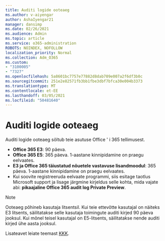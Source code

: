 ```yaml
---
title: Auditi logide ooteaeg
ms.author: v-aiyengar
author: AshaIyengar21
manager: dansimp
ms.date: 02/26/2021
ms.audience: Admin
ms.topic: article
ms.service: o365-administration
ROBOTS: NOINDEX, NOFOLLOW
localization_priority: Normal
ms.collection: Adm_O365
ms.custom:
- "3100005"
- "7327"
ms.openlocfilehash: 5a8601bc7757e77882d8dab709e007a2f6df3b0c
ms.sourcegitcommit: 251e2e82571fb3bb1fbe3dbf7bfca30e004b3373
ms.translationtype: MT
ms.contentlocale: et-EE
ms.lasthandoff: 03/05/2021
ms.locfileid: "50481640"
---
```

# <a name="about-audit-logs-retention-periods"></a>Auditi logide ooteaeg

Auditi logide ooteaeg sõltub teie asutuse Office ' i 365 tellimusest.

- **Office 365 E3**: 90 päeva.
- **Office 365 E5**: 365 päeva. 1-aastane kinnipidamine on praegu eelvaates.
- **E3 ja Office 365 täiustatud nõuetele vastavuse lisandmoodul**: 365 päeva. 1-aastane kinnipidamine on praegu eelvaates.
- Kui soovite registreeruda eelvaate programmi, siis esitage taotlus Microsoft support ja lisage järgmine kirjeldus selle kohta, mida vajate abi: **pikaajaline Office 365 audit log Private Preview**.
> [!NOTE]
> Ooteaeg põhineb kasutaja litsentsil. Kui teie ettevõtte kasutajal on näiteks E3 litsents, säilitatakse selle kasutaja toimingute auditi kirjed 90 päeva jooksul. Kui mõnel teisel kasutajal on E5-litsents, säilitatakse nende auditi kirjed ühe aasta jooksul.

Lisateavet leiate teemast [KKK](https://go.microsoft.com/fwlink/?linkid=2115336).